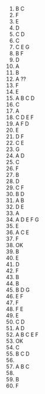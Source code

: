 1. B C
2. F
3. E
4. D
5. C D
6. C
7. C E G
8. B F
9. D
10. A
11. B
12. A ??
13. F        
14. E
15. A B C D      
16. C
17. A
18. C D E F
19. A F D
20. E
21. D F
22. C E
23. G        
24. A D
25. C
26. F    
27. B       
28. D
29. C F      
30. B D
31. A B 
32. D E
33. A
34. A D E F G
35. E
36. A C E
37. F
38. OK
39. B
40. E
41. D
42. F
43. B
44. B    
45. B D G
46. E F
47. F
48. F E
49. E
50. C D
51. A D
52. A B C E F
53. OK
54. C
55. B C D
56.
57. A B C
58.
59. B
60. F
